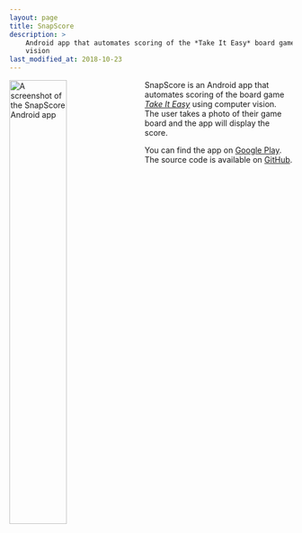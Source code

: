 ```yaml
---
layout: page
title: SnapScore
description: >
    Android app that automates scoring of the *Take It Easy* board game using computer
    vision
last_modified_at: 2018-10-23
---
```


<img class="normal-img" style="float: left; margin-right: 1em; width: 45%"
src="{{ site.url }}/assets/snapscore-screenshot.png"
alt="A screenshot of the SnapScore Android app">

SnapScore is an Android app that automates scoring of the board game [*Take It Easy*][]
using computer vision.  The user takes a photo of their game board and the app will
display the score.

You can find the app on [Google Play][].  The source code is available on [GitHub][].

[*Take It Easy*]: http://www.burleygames.com/board-games/take-it-easy/
[Google Play]: https://play.google.com/store/apps/details?id=xyz.meribold.snapscore
[GitHub]: https://github.com/meribold/snapscore-android

<!-- vim: set tw=90 sts=-1 sw=4 et spell: -->
